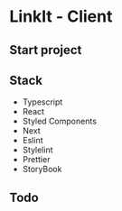 # LinkIt - Client

## Start project

## Stack

- Typescript
- React
- Styled Components
- Next
- Eslint
- Stylelint
- Prettier
- StoryBook

## Todo
